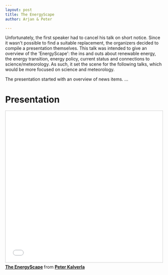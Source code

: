 ```yaml
---
layout: post
title: The EnergyScape
author: Arjan & Peter

---
```


Unfortunately, the first speaker had to cancel his talk on short notice. Since it wasn't possible to find a suitable replacement, the organizers decided to compile a presentation themselves. This talk was intended to give an overview of the 'EnergyScape': the ins and outs about renewable energy, the energy transition, energy policy, current status and connections to science/meteorology. As such, it set the scene for the following talks, which would be more focused on science and meteorology.

The presentation started with an overview of news items. ...

# Presentation
<iframe src="//www.slideshare.net/slideshow/embed_code/key/j40nGrXkAreS5B" width="595" height="485" frameborder="0" marginwidth="0" marginheight="0" scrolling="no" style="border:1px solid #CCC; border-width:1px; margin-bottom:5px; max-width: 100%;" allowfullscreen> </iframe> <div style="margin-bottom:5px"> <strong> <a href="//www.slideshare.net/PeterKalverla/the-energyscape" title="The EnergyScape" target="_blank">The EnergyScape</a> </strong> from <strong><a target="_blank" href="https://www.slideshare.net/PeterKalverla">Peter Kalverla</a></strong> </div>
